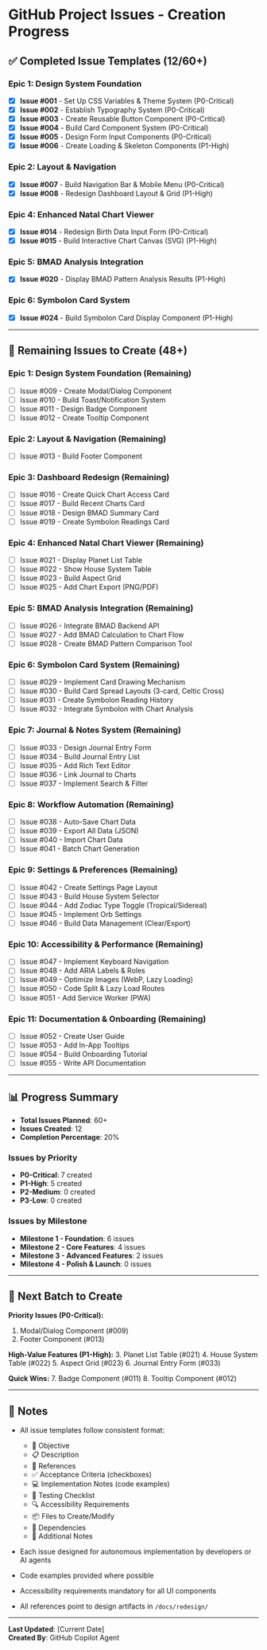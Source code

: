 # GitHub Project Issues - Creation Progress

## ✅ Completed Issue Templates (12/60+)

### Epic 1: Design System Foundation
- [x] **Issue #001** - Set Up CSS Variables & Theme System (P0-Critical)
- [x] **Issue #002** - Establish Typography System (P0-Critical)
- [x] **Issue #003** - Create Reusable Button Component (P0-Critical)
- [x] **Issue #004** - Build Card Component System (P0-Critical)
- [x] **Issue #005** - Design Form Input Components (P0-Critical)
- [x] **Issue #006** - Create Loading & Skeleton Components (P1-High)

### Epic 2: Layout & Navigation
- [x] **Issue #007** - Build Navigation Bar & Mobile Menu (P0-Critical)
- [x] **Issue #008** - Redesign Dashboard Layout & Grid (P1-High)

### Epic 4: Enhanced Natal Chart Viewer
- [x] **Issue #014** - Redesign Birth Data Input Form (P0-Critical)
- [x] **Issue #015** - Build Interactive Chart Canvas (SVG) (P1-High)

### Epic 5: BMAD Analysis Integration
- [x] **Issue #020** - Display BMAD Pattern Analysis Results (P1-High)

### Epic 6: Symbolon Card System
- [x] **Issue #024** - Build Symbolon Card Display Component (P1-High)

---

## 🚧 Remaining Issues to Create (48+)

### Epic 1: Design System Foundation (Remaining)
- [ ] Issue #009 - Create Modal/Dialog Component
- [ ] Issue #010 - Build Toast/Notification System
- [ ] Issue #011 - Design Badge Component
- [ ] Issue #012 - Create Tooltip Component

### Epic 2: Layout & Navigation (Remaining)
- [ ] Issue #013 - Build Footer Component

### Epic 3: Dashboard Redesign (Remaining)
- [ ] Issue #016 - Create Quick Chart Access Card
- [ ] Issue #017 - Build Recent Charts Card
- [ ] Issue #018 - Design BMAD Summary Card
- [ ] Issue #019 - Create Symbolon Readings Card

### Epic 4: Enhanced Natal Chart Viewer (Remaining)
- [ ] Issue #021 - Display Planet List Table
- [ ] Issue #022 - Show House System Table
- [ ] Issue #023 - Build Aspect Grid
- [ ] Issue #025 - Add Chart Export (PNG/PDF)

### Epic 5: BMAD Analysis Integration (Remaining)
- [ ] Issue #026 - Integrate BMAD Backend API
- [ ] Issue #027 - Add BMAD Calculation to Chart Flow
- [ ] Issue #028 - Create BMAD Pattern Comparison Tool

### Epic 6: Symbolon Card System (Remaining)
- [ ] Issue #029 - Implement Card Drawing Mechanism
- [ ] Issue #030 - Build Card Spread Layouts (3-card, Celtic Cross)
- [ ] Issue #031 - Create Symbolon Reading History
- [ ] Issue #032 - Integrate Symbolon with Chart Analysis

### Epic 7: Journal & Notes System (Remaining)
- [ ] Issue #033 - Design Journal Entry Form
- [ ] Issue #034 - Build Journal Entry List
- [ ] Issue #035 - Add Rich Text Editor
- [ ] Issue #036 - Link Journal to Charts
- [ ] Issue #037 - Implement Search & Filter

### Epic 8: Workflow Automation (Remaining)
- [ ] Issue #038 - Auto-Save Chart Data
- [ ] Issue #039 - Export All Data (JSON)
- [ ] Issue #040 - Import Chart Data
- [ ] Issue #041 - Batch Chart Generation

### Epic 9: Settings & Preferences (Remaining)
- [ ] Issue #042 - Create Settings Page Layout
- [ ] Issue #043 - Build House System Selector
- [ ] Issue #044 - Add Zodiac Type Toggle (Tropical/Sidereal)
- [ ] Issue #045 - Implement Orb Settings
- [ ] Issue #046 - Build Data Management (Clear/Export)

### Epic 10: Accessibility & Performance (Remaining)
- [ ] Issue #047 - Implement Keyboard Navigation
- [ ] Issue #048 - Add ARIA Labels & Roles
- [ ] Issue #049 - Optimize Images (WebP, Lazy Loading)
- [ ] Issue #050 - Code Split & Lazy Load Routes
- [ ] Issue #051 - Add Service Worker (PWA)

### Epic 11: Documentation & Onboarding (Remaining)
- [ ] Issue #052 - Create User Guide
- [ ] Issue #053 - Add In-App Tooltips
- [ ] Issue #054 - Build Onboarding Tutorial
- [ ] Issue #055 - Write API Documentation

---

## 📊 Progress Summary

- **Total Issues Planned**: 60+
- **Issues Created**: 12
- **Completion Percentage**: 20%

### Issues by Priority
- **P0-Critical**: 7 created
- **P1-High**: 5 created
- **P2-Medium**: 0 created
- **P3-Low**: 0 created

### Issues by Milestone
- **Milestone 1 - Foundation**: 6 issues
- **Milestone 2 - Core Features**: 4 issues
- **Milestone 3 - Advanced Features**: 2 issues
- **Milestone 4 - Polish & Launch**: 0 issues

---

## 🎯 Next Batch to Create

**Priority Issues (P0-Critical):**
1. Modal/Dialog Component (#009)
2. Footer Component (#013)

**High-Value Features (P1-High):**
3. Planet List Table (#021)
4. House System Table (#022)
5. Aspect Grid (#023)
6. Journal Entry Form (#033)

**Quick Wins:**
7. Badge Component (#011)
8. Tooltip Component (#012)

---

## 📝 Notes

- All issue templates follow consistent format:
  - 🎯 Objective
  - 📋 Description
  - 🔗 References
  - ✅ Acceptance Criteria (checkboxes)
  - 💻 Implementation Notes (code examples)
  - 🧪 Testing Checklist
  - 🔍 Accessibility Requirements
  - 📦 Files to Create/Modify
  - 🔗 Dependencies
  - 📝 Additional Notes

- Each issue designed for autonomous implementation by developers or AI agents
- Code examples provided where possible
- Accessibility requirements mandatory for all UI components
- All references point to design artifacts in `/docs/redesign/`

---

**Last Updated**: [Current Date]  
**Created By**: GitHub Copilot Agent
